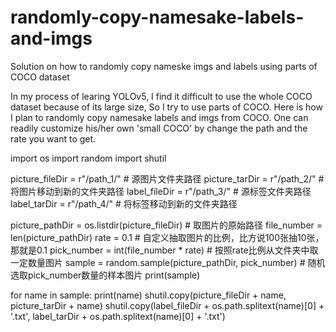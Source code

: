 # randomly-copy-namesake-labels-and-imgs
Solution on how to randomly copy nameske imgs and labels  using parts of COCO dataset 

In my process of learing YOLOv5, I find it difficult to use the whole COCO dataset because of its large size, So I try to use parts of COCO. Here is how I plan to randomly copy namesake labels and imgs from COCO. One can readily customize his/her own 'small COCO' by change the path and the rate you want to get.

import os
import random
import shutil

picture_fileDir = r"/path_1/"  # 源图片文件夹路径
picture_tarDir = r"/path_2/"  # 将图片移动到新的文件夹路径
label_fileDir = r"/path_3/"  # 源标签文件夹路径
label_tarDir = r"/path_4/"  # 将标签移动到新的文件夹路径

picture_pathDir = os.listdir(picture_fileDir)  # 取图片的原始路径
file_number = len(picture_pathDir)
rate = 0.1  # 自定义抽取图片的比例，比方说100张抽10张，那就是0.1
pick_number = int(file_number * rate)  # 按照rate比例从文件夹中取一定数量图片
sample = random.sample(picture_pathDir, pick_number)  # 随机选取pick_number数量的样本图片
print(sample)

for name in sample:
    print(name)
    shutil.copy(picture_fileDir + name, picture_tarDir + name)
    shutil.copy(label_fileDir + os.path.splitext(name)[0] + '.txt', label_tarDir + os.path.splitext(name)[0] + '.txt')
